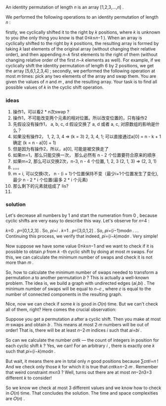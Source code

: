 An identity permutation of length 𝑛
 is an array [1,2,3,…,𝑛]
.

We performed the following operations to an identity permutation of length 𝑛
:

firstly, we cyclically shifted it to the right by 𝑘
 positions, where 𝑘
 is unknown to you (the only thing you know is that 0≤𝑘≤𝑛−1
). When an array is cyclically shifted to the right by 𝑘
 positions, the resulting array is formed by taking 𝑘
 last elements of the original array (without changing their relative order), and then appending 𝑛−𝑘
 first elements to the right of them (without changing relative order of the first 𝑛−𝑘
 elements as well). For example, if we cyclically shift the identity permutation of length 6
 by 2
 positions, we get the array [5,6,1,2,3,4]
;
secondly, we performed the following operation at most 𝑚
 times: pick any two elements of the array and swap them.
You are given the values of 𝑛
 and 𝑚
, and the resulting array. Your task is to find all possible values of 𝑘
 in the cyclic shift operation.


 ### ideas
 1. 操作1，可以看2 * n次swap ?
 2. 操作1，不可能改变两个元素的相对位置。所以改变位置的，只有操作2
 3. 先假设没有操作1， a, b, c, d 假设交换了 a, d 或者 a, c, 对原数组的影响是什么？
 4. 如果没有操作2， 1, 2, 3, 4 => (k = 3) 2, 3, 4, 1; 可以直接通过a[0] = n - k + 1 确定 (k = n - a[0] + 1)
 5. 但是因为有操作2，所以，a[0], 可能是被交换走了
 6. 如果m=1，那么只能交换一次， 那么必然有 n - 2 个位置要符合原来的顺序
 7. 如果m=2, 那么可以交换2次，n-3, n - 4 个位置, 1, 2, 3 (2, 1, 3) => (2, 3, 1)
 8. 。。。
 9. m = i, 可以交换i次， n - (i + 1)个位置保持不变（最少i+1个位置发生了变化), 最少 n - 2 * i 个位置(最多 2 * i 个元素)
 10. 那么剩下的元素就组成了 lis?
1.  

### solution

Let's decrease all numbers by 1
 and start the numeration from 0
, because cyclic shifts are very easy to describe this way. Let's observe for 𝑛=4
:

𝑘=0
. 𝑝=[0,1,2,3]
. So, 𝑝𝑖=𝑖
.
𝑘=1
. 𝑝=[3,0,1,2]
. So, 𝑝𝑖=(𝑖−1)mod𝑛
.
...
Continuing this process, we verify that indeed, 𝑝𝑖=(𝑖−𝑘)mod𝑛
. Very simple!

Now suppose we have some value 0≤𝑘≤𝑛−1
 and we want to check if it is possible to obtain 𝑝
 from 𝑘
-th cyclic shift by doing at most 𝑚
 swaps. For this, we can calculate the minimum number of swaps and check it is not more than 𝑚
.

So, how to calculate the minimum number of swaps needed to transform a permutation 𝑎
 to another permutation 𝑏
? This is actually a well-known problem. The idea is, we build a graph with undirected edges (𝑎𝑖,𝑏𝑖)
. The minimum number of swaps will be equal to 𝑛−𝑐
, where 𝑐
 is equal to the number of connected components in the resulting graph.

Nice, now we can check if some 𝑘
 is good in 𝑂(𝑛)
 time. But we can't check all of them, right? Here comes the crucial observation:

Suppose you get a permutation 𝑎
 after a cyclic shift. Then you make at most 𝑚
 swaps and obtain 𝑏
. This means at most 2⋅𝑚
 numbers will be out of order! That is, there will be at least 𝑛−2⋅𝑚
 indices 𝑖
 such that 𝑎𝑖=𝑏𝑖
.

So can we calculate the number 𝑐𝑛𝑡𝑘
 — the count of integers in position for each cyclic shift 𝑘
? Yes, we can! For an arbitrary 𝑖
, there is exactly one 𝑘
 such that 𝑝𝑖=(𝑖−𝑘)mod𝑛
.

But wait, it means there are in total only 𝑛
 good positions because ∑𝑐𝑛𝑡𝑖=𝑛
! And we check only those 𝑘
 for which it is true that 𝑐𝑛𝑡𝑘≥𝑛−2⋅𝑚
. Remember that weird constraint 𝑚≤𝑛3
? Well, turns out there are at most 𝑛𝑛−2𝑛3=3
 different 𝑘
 to consider!

So we know we check at most 3
 different values and we know how to check in 𝑂(𝑛)
 time. That concludes the solution. The time and space complexities are 𝑂(𝑛)
.